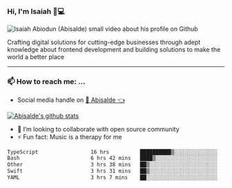 ### Hi, I'm Isaiah 🌻💻

<img src="https://res.cloudinary.com/abisalde/image/upload/c_scale,h_311,w_816/v1616039512/Abisalde_github.gif" alt="Isaiah Abiodun (Abisalde) small video about his profile on Github">

Crafting digital solutions for cutting-edge businesses through adept knowledge about frontend development and building solutions to make the world a better place
<hr>

### 📫 How to reach me: ...
- Social media handle on <a href="https://twitter.com/abisalde">🔔  Abisalde   👈</a>


[![Abisalde's github stats](https://github-readme-stats.vercel.app/api?username=abisalde)](https://github.com/abisalde/github-readme-stats)

- 👯 I’m looking to collaborate with open source community
- ⚡ Fun fact: Music is a therapy for me


<!--
**abisalde/Abisalde** is a ✨ _special_ ✨ repository because its `README.md` (this file) appears on your GitHub profile.

Here are some ideas to get you started:


- 👯 I’m looking to collaborate with open source community
- 🤔 I’m looking for help with ...
- 💬 Ask me about ...
- 📫 How to reach me: ...
- 😄 Pronouns: ...
- ⚡ Fun fact: ...
-->

<!--START_SECTION:waka-->

```txt
TypeScript                 16 hrs          ██████████▒░░░░░░░░░░░░░░   41.87 %
Bash                       6 hrs 42 mins   ████▒░░░░░░░░░░░░░░░░░░░░   17.54 %
Other                      3 hrs 38 mins   ██▒░░░░░░░░░░░░░░░░░░░░░░   09.54 %
Swift                      3 hrs 31 mins   ██▒░░░░░░░░░░░░░░░░░░░░░░   09.20 %
YAML                       3 hrs 7 mins    ██░░░░░░░░░░░░░░░░░░░░░░░   08.17 %
```

<!--END_SECTION:waka-->

